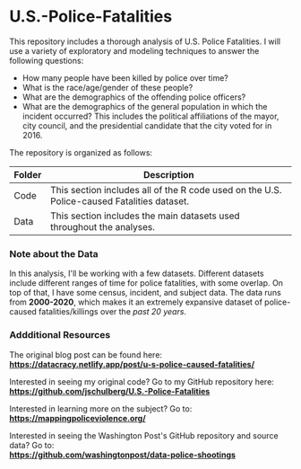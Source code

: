 # U.S.-Police-Fatalities
This repository includes a thorough analysis of U.S. Police Fatalities. I will use a variety of exploratory and modeling techniques to answer the following questions:  

- How many people have been killed by police over time?
- What is the race/age/gender of these people?
- What are the demographics of the offending police officers?
- What are the demographics of the general population in which the incident   occurred? This includes the political affiliations of the mayor, city council, and the presidential candidate that the city voted for in 2016.
  
The repository is organized as follows:  

| Folder | Description |
| --- | --- |
| Code | This section includes all of the R code used on the U.S. Police-caused Fatalities dataset. |
| Data | This section includes the main datasets used throughout the analyses. |


### Note about the Data  
In this analysis, I'll be working with a few datasets. Different datasets include different ranges of time for police fatalities, with some overlap. On top of that, I have some census, incident, and subject data. The data runs from **2000-2020**, which makes it an extremely expansive dataset of police-caused fatalities/killings over the *past 20 years*.  

### Addditional Resources  
The original blog post can be found here:  
**https://datacracy.netlify.app/post/u-s-police-caused-fatalities/**  

Interested in seeing my original code? Go to my GitHub repository here:  
**https://github.com/jschulberg/U.S.-Police-Fatalities**  

Interested in learning more on the subject? Go to:  
**https://mappingpoliceviolence.org/**  

Interested in seeing the Washington Post's GitHub repository and source data? Go to:  
**https://github.com/washingtonpost/data-police-shootings**   

